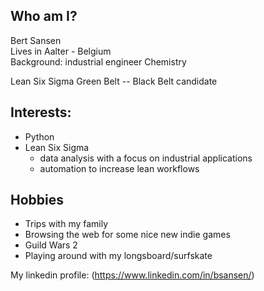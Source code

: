 ## Who am I?

Bert Sansen<br />
Lives in Aalter - Belgium<br />
Background: industrial engineer Chemistry<br />

Lean Six Sigma Green Belt -- Black Belt candidate

## Interests:
- Python
- Lean Six Sigma
  - data analysis with a focus on industrial applications
  - automation to increase lean workflows


## Hobbies
* Trips with my family
* Browsing the web for some nice new indie games
* Guild Wars 2
* Playing around with my longsboard/surfskate



My linkedin profile:
(https://www.linkedin.com/in/bsansen/)

<!---
BrtSnsn/BrtSnsn is a ✨ special ✨ repository because its `README.md` (this file) appears on your GitHub profile.
You can click the Preview link to take a look at your changes.
--->
